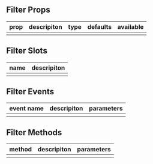 ## Filter Props

| prop         |   descripiton     | type     |  defaults  |   available   |
| ----------- | ------------- | -------- | --------- | ---------------- |
|             |               |           |          |                  |

## Filter Slots

|   name  |      descripiton       |
|  ------  |    ---------   |
|          |                |

## Filter Events

|   event name   |    descripiton   |  parameters  |
| -------    | --------- |  --------- |
|            |           |            |

## Filter Methods

|  method  |   descripiton   |  parameters   |
| ------- | ------  |  ------  |
|         |         |          |
